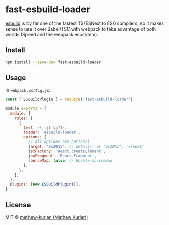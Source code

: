 # fast-esbuild-loader

[esbuild](https://github.com/evanw/esbuild) is by far one of the fastest TS/ESNext to ES6 compilers, so it makes sense to use it over Babel/TSC with webpack to take advantage of both worlds (Speed and the webpack ecosytem).

## Install

```bash
npm install --save-dev fast-esbuild-loader
```

## Usage

In `webpack.config.js`:

```js
const { ESBuildPlugin } = require('fast-esbuild-loader')

module.exports = {
  module: {
    rules: [
      {
        test: /\.[jt]sx?$/,
        loader: 'esbuild-loader',
        options: {
          // All options are optional
          target: 'es2015', // default, or 'es20XX', 'esnext'
          jsxFactory: 'React.createElement',
          jsxFragment: 'React.Fragment',
          sourceMap: false, // Enable sourcemap
        },
      },
    ],
  },
  plugins: [new ESBuildPlugin()],
}
```

## License

MIT &copy; [mathew-kurian (Mathew Kurian)](https://github.com/mathew-kurian)
